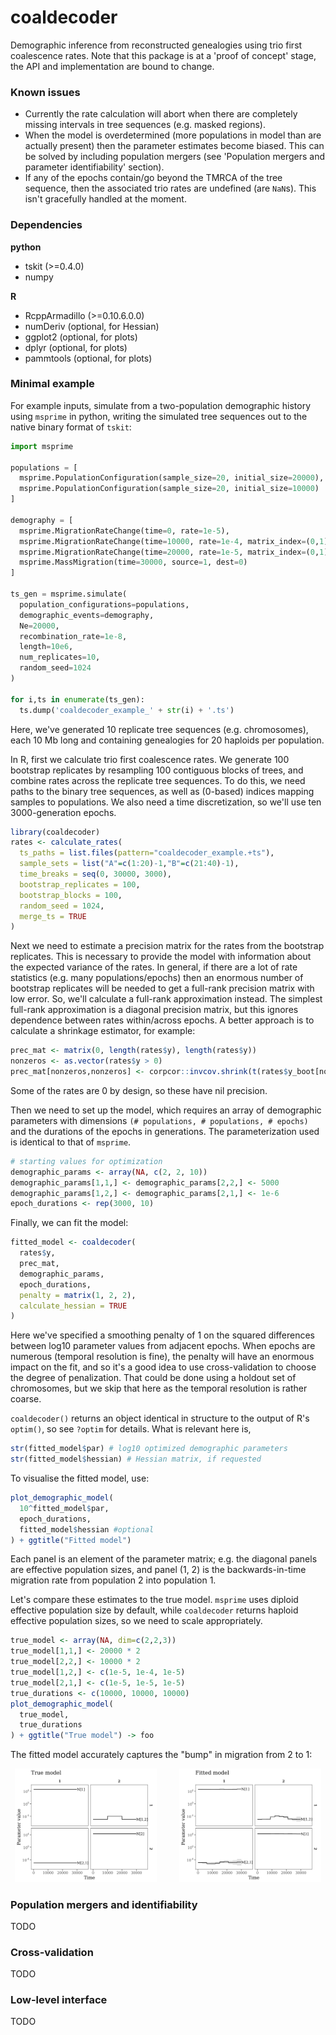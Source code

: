 # coaldecoder

Demographic inference from reconstructed genealogies using trio first coalescence rates. Note that this package is at a 'proof of concept' stage, the API and implementation are bound to change.

### Known issues

- Currently the rate calculation will abort when there are completely missing intervals in tree sequences (e.g. masked regions).
- When the model is overdetermined (more populations in model than are actually present) then the parameter estimates become biased. This can be solved by including population mergers (see 'Population mergers and parameter identifiability' section).
- If any of the epochs contain/go beyond the TMRCA of the tree sequence, then the associated trio rates are undefined (are `NaN`s). This isn't gracefully handled at the moment.

### Dependencies

__python__
- tskit (>=0.4.0)
- numpy

__R__
- RcppArmadillo (>=0.10.6.0.0)
- numDeriv (optional, for Hessian)
- ggplot2 (optional, for plots)
- dplyr (optional, for plots)
- pammtools (optional, for plots)

### Minimal example

For example inputs, simulate from a two-population demographic history using `msprime` in python,
writing the simulated tree sequences out to the native binary format of `tskit`:
```python
import msprime

populations = [
  msprime.PopulationConfiguration(sample_size=20, initial_size=20000),
  msprime.PopulationConfiguration(sample_size=20, initial_size=10000)
]

demography = [
  msprime.MigrationRateChange(time=0, rate=1e-5),
  msprime.MigrationRateChange(time=10000, rate=1e-4, matrix_index=(0,1)),
  msprime.MigrationRateChange(time=20000, rate=1e-5, matrix_index=(0,1)),
  msprime.MassMigration(time=30000, source=1, dest=0)
]

ts_gen = msprime.simulate(
  population_configurations=populations,
  demographic_events=demography,
  Ne=20000,
  recombination_rate=1e-8,
  length=10e6,
  num_replicates=10,
  random_seed=1024
)

for i,ts in enumerate(ts_gen):
  ts.dump('coaldecoder_example_' + str(i) + '.ts')
```
Here, we've generated 10 replicate tree sequences (e.g. chromosomes), each 10 Mb long and containing genealogies for 20 haploids per population.

In R, first we calculate trio first coalescence rates. We generate 100 bootstrap replicates by resampling 100 contiguous blocks of trees, and combine rates across the replicate tree sequences. To do this, we need paths to the binary tree sequences, as well as (0-based) indices mapping samples to populations. We also need a time discretization, so we'll use ten 3000-generation epochs.
```r
library(coaldecoder)
rates <- calculate_rates(
  ts_paths = list.files(pattern="coaldecoder_example.+ts"),
  sample_sets = list("A"=c(1:20)-1,"B"=c(21:40)-1),
  time_breaks = seq(0, 30000, 3000),
  bootstrap_replicates = 100,
  bootstrap_blocks = 100,
  random_seed = 1024,
  merge_ts = TRUE
)
```

Next we need to estimate a precision matrix for the rates from the bootstrap replicates. This is necessary to provide the model with information about the expected variance of the rates. In general, if there are a lot of rate statistics (e.g. many populations/epochs) then an enormous number of bootstrap replicates will be needed to get a full-rank precision matrix with low error. So, we'll calculate a full-rank approximation instead. The simplest full-rank approximation is a diagonal precision matrix, but this ignores dependence between rates within/across epochs. A better approach is to calculate a shrinkage estimator, for example:
```r
prec_mat <- matrix(0, length(rates$y), length(rates$y))
nonzeros <- as.vector(rates$y > 0)
prec_mat[nonzeros,nonzeros] <- corpcor::invcov.shrink(t(rates$y_boot[nonzeros,]))
```
Some of the rates are 0 by design, so these have nil precision.


Then we need to set up the model, which requires an array of demographic parameters with dimensions `(# populations, # populations, # epochs)` and the durations of the epochs in generations. The parameterization used is identical to that of `msprime`.
```r
# starting values for optimization
demographic_params <- array(NA, c(2, 2, 10))
demographic_params[1,1,] <- demographic_params[2,2,] <- 5000
demographic_params[1,2,] <- demographic_params[2,1,] <- 1e-6
epoch_durations <- rep(3000, 10)
```


Finally, we can fit the model:
```r
fitted_model <- coaldecoder(
  rates$y,
  prec_mat,
  demographic_params,
  epoch_durations,
  penalty = matrix(1, 2, 2),
  calculate_hessian = TRUE
)
```
Here we've specified a smoothing penalty of 1 on the squared differences between log10 parameter values from adjacent epochs. When epochs are numerous (temporal resolution is fine), the penalty will have an enormous impact on the fit, and so it's a good idea to use cross-validation to choose the degree of penalization. That could be done using a holdout set of chromosomes, but we skip that here as the temporal resolution is rather coarse.

`coaldecoder()` returns an object identical in structure to the output of R's `optim()`, so see `?optim` for details. What is relevant here is,
```r
str(fitted_model$par) # log10 optimized demographic parameters
str(fitted_model$hessian) # Hessian matrix, if requested
```

To visualise the fitted model, use:
```r
plot_demographic_model(
  10^fitted_model$par,
  epoch_durations,
  fitted_model$hessian #optional
) + ggtitle("Fitted model")
```
Each panel is an element of the parameter matrix; e.g. the diagonal panels are effective population sizes, and panel (1, 2) is the backwards-in-time migration rate from population 2 into population 1.

Let's compare these estimates to the true model. `msprime` uses diploid
effective population size by default, while `coaldecoder` returns haploid effective
population sizes, so we need to scale appropriately.
```r
true_model <- array(NA, dim=c(2,2,3))
true_model[1,1,] <- 20000 * 2
true_model[2,2,] <- 10000 * 2
true_model[1,2,] <- c(1e-5, 1e-4, 1e-5)
true_model[2,1,] <- c(1e-5, 1e-5, 1e-5)
true_durations <- c(10000, 10000, 10000)
plot_demographic_model(
  true_model,
  true_durations
) + ggtitle("True model") -> foo
```

The fitted model accurately captures the "bump" in migration from 2 to 1:
<p align="center">
<img alt="True" src="inst/example/example_true_model.png" width="45%">
&nbsp; &nbsp; &nbsp; &nbsp;
<img alt="Fitted" src="inst/example/example_fitted_model.png" width="45%">
</p>

### Population mergers and identifiability

TODO

### Cross-validation

TODO

### Low-level interface

TODO
